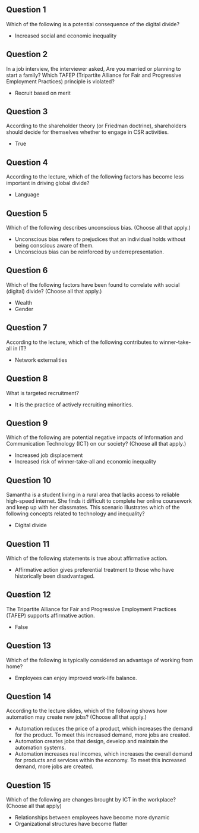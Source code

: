 ## Question 1
Which of the following is a potential consequence of the digital divide?
- Increased social and economic inequality

## Question 2
In a job interview, the interviewer asked, Are you married or planning to start a family? Which TAFEP (Tripartite Alliance for Fair and Progressive Employment Practices) principle is violated?
- Recruit based on merit

## Question 3
According to the shareholder theory (or Friedman doctrine), shareholders should decide for themselves whether to engage in CSR activities.
- True

## Question 4
According to the lecture, which of the following factors has become less important in driving global divide?
- Language

## Question 5
Which of the following describes unconscious bias. (Choose all that apply.)
- Unconscious bias refers to prejudices that an individual holds without being conscious aware of them.
- Unconscious bias can be reinforced by underrepresentation.

## Question 6
Which of the following factors have been found to correlate with social (digital) divide? (Choose all that apply.)
- Wealth
- Gender

## Question 7
According to the lecture, which of the following contributes to winner-take-all in IT?
- Network externalities

## Question 8
What is targeted recruitment?
- It is the practice of actively recruiting minorities.

  
  
## Question 9
Which of the following are potential negative impacts of Information and Communication Technology (ICT) on our society? (Choose all that apply.)
- Increased job displacement
- Increased risk of winner-take-all and economic inequality

## Question 10
Samantha is a student living in a rural area that lacks access to reliable high-speed internet. She finds it difficult to complete her online coursework and keep up with her classmates. This scenario illustrates which of the following concepts related to technology and inequality?
- Digital divide

## Question 11
Which of the following statements is true about affirmative action.
- Affirmative action gives preferential treatment to those who have historically been disadvantaged.

## Question 12
The Tripartite Alliance for Fair and Progressive Employment Practices (TAFEP) supports affirmative action.
- False

## Question 13
Which of the following is typically considered an advantage of working from home?
- Employees can enjoy improved work-life balance.

## Question 14
According to the lecture slides, which of the following shows how automation may create new jobs? (Choose all that apply.)
- Automation reduces the price of a product, which increases the demand for the product. To meet this increased demand, more jobs are created.
- Automation creates jobs that design, develop and maintain the automation systems.
- Automation increases real incomes, which increases the overall demand for products and services within the economy. To meet this increased demand, more jobs are created.

## Question 15
Which of the following are changes brought by ICT in the workplace? (Choose all that apply)
- Relationships between employees have become more dynamic
- Organizational structures have become flatter